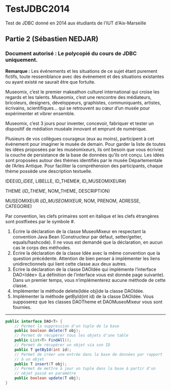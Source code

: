 # TestJDBC2014
Test de JDBC donné en 2014 aux étudiants de l'IUT d'Aix-Marseille


## Partie 2 (Sébastien NEDJAR)
### Document autorisé : Le polycopié du cours de JDBC uniquement.


**Remarque :** Les événements et les situations de ce sujet étant purement fictifs, toute ressemblance avec des événement et des situations existantes ou ayant existé ne saurait être que fortuite.

Museomix, c’est le premier makeathon culturel international qui croise les regards et les talents. Museomix, c’est une rencontre des médiateurs, bricoleurs, designers, développeurs, graphistes, communiquants, artistes, écrivains, scientifiques… qui se retrouvent au cœur d’un musée pour expérimenter et vibrer ensemble.

Museomix, c’est 3 jours pour inventer, concevoir, fabriquer et tester un dispositif de médiation muséale innovant et emprunt de numérique.

Plusieurs de vos collègues courageux (eux au moins), participent à cet événement pour imaginer le musée de demain. Pour garder la liste de toutes les idées proposées par les muséomixeurs, ils ont besoin que vous écriviez la couche de persistance de la base de données qu’ils ont conçu. Les idées sont proposées autour des thèmes identifiés par le musée Départementale de l’Arles Antique. Pour faciliter la compréhension des participants, chaque thème possède une description textuelle.


IDEE(*ID_IDEE*, LIBELLE, ID_THEME#, ID_MUSEOMIXEUR#)

THEME (*ID_THEME*, NOM_THEME, DESCRIPTION)

MUSEOMIXEUR (*ID_MUSEOMIXEUR*, NOM, PRENOM, ADRESSE, CATEGORIE)


Par convention, les clefs primaires sont en italique et les clefs étrangères sont postfixées
par le symbole #.


1. Écrire la déclaration de la classe MuseoMixeur en respectant la convention Java Bean (Constructeur par défaut, setter/getter, equals/hashcode). Il ne vous est demandé que la déclaration, en aucun cas le corps des méthodes.
2. Écrire la déclaration de la classe Idée avec la même convention que la question précédente. Attention de bien penser à  implémenter les liens unidirectionnels qui lient cette classe aux deux autres.
3. Écrire la déclaration de la classe DAOIdée qui implémente l’interface DAO<Idée> (La définition de l’interface vous est donnée page suivante). Dans un premier temps, vous n’implémenterez aucune méthode de cette classe.
4. Implémenter la méthode delete(Idée obj)de la classe DAOIdée.
5. Implémenter la méthode getById(int id) de la classe DAOIdée. Vous supposerez que les classes DAOTheme et DAOMuseoMixeur vous sont fournies.


________________

```java
public interface DAO<T> {
    // Permet la suppression d'un tuple de la base
    public boolean delete(T obj);
    // Permet de récupérer tous les objets d'une table
    public List<T> FindAll();
    // Permet de récupérer un objet via son ID
    public T getById(int id);
    // Permet de créer une entrée dans la base de données par rapport
    // à un objet
    public T insert(T obj);
    // Permet de mettre à jour un tuple dans la base à partir d'un
    // objet passé en paramètre
    public boolean update(T obj);
}
```
